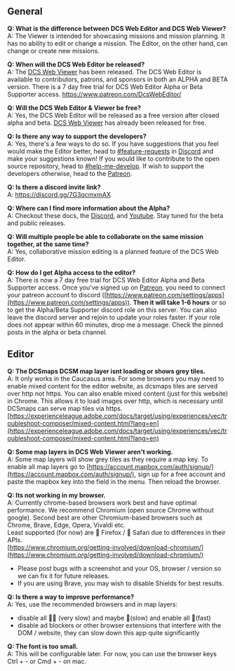 ## General

**Q: What is the difference between DCS Web Editor and DCS Web Viewer?**  
A: The Viewer is intended for showcasing missions and mission planning. It has no ability to edit or change a mission. The Editor, on the other hand, can change or create new missions.

**Q: When will the DCS Web Editor be released?**  
A: The [DCS Web Viewer](https://dcs-web-editor.github.io/dcs-web-viewer-deploy/) has been released. The DCS Web Editor is available to contributors, patrons, and sponsors in both an ALPHA and BETA version. There is a 7 day free trial for DCS Web Editor Alpha or Beta Supporter access. https://www.patreon.com/DcsWebEditor/

**Q: Will the DCS Web Editor & Viewer be free?**  
A: Yes, the DCS Web Editor will be released as a free version after closed alpha and beta. [DCS Web Viewer](https://dcs-web-editor.github.io/dcs-web-viewer-deploy/) has already been released for free.

**Q: Is there any way to support the developers?**  
A: Yes, there's a few ways to do so. If you have suggestions that you feel would make the Editor better, head to [#⁠feature-requests](https://discord.gg/Er2ANYnByF) in [Discord](https://discord.gg/7G3qcmxmAX) and make your suggestions known! If you would like to contribute to the open source repository, head to [#⁠help-me-develop](https://discord.gg/b9cFQ9z4qC). If wish to support the developers otherwise, head to the [Patreon](https://www.patreon.com/DcsWebEditor).

**Q: Is there a discord invite link?**  
A: https://discord.gg/7G3qcmxmAX

**Q: Where can I find more information about the Alpha?**  
A: Checkout these docs, the [Discord](https://discord.gg/7G3qcmxmAX), and [Youtube](https://www.youtube.com/@dcs-web-editor). Stay tuned for the beta and public releases.

**Q: Will multiple people be able to collaborate on the same mission together, at the same time?**  
A: Yes, collaborative mission editing is a planned feature of the DCS Web Editor.

**Q: How do I get Alpha access to the editor?**  
A: There is now a 7 day free trial for DCS Web Editor Alpha and Beta Supporter access. Once you've signed up on [Patreon](https://www.patreon.com/DcsWebEditor), you need to connect your patreon account to discord ([https://www.patreon.com/settings/apps](https://www.patreon.com/settings/apps)). **Then it will take 1-6 hours** or so to get the Alpha/Beta Supporter discord role on this server. You can also leave the discord server and rejoin to update your roles faster. If your role does not appear within 60 minutes, drop me a message. Check the pinned posts in the alpha or beta channel.

## Editor

**Q: The DCSmaps DCSM map layer isnt loading or shows grey tiles.**  
A: It only works in the Caucasus area. For some browsers you may need to enable mixed content for the editor website, as dcsmaps tiles are served over http not https. You can also enable mixed content (just for this website) in Chrome. This allows it to load images over http, which is necessary until DCSmaps can serve map tiles via https.
[https://experienceleague.adobe.com/docs/target/using/experiences/vec/troubleshoot-composer/mixed-content.html?lang=en](https://experienceleague.adobe.com/docs/target/using/experiences/vec/troubleshoot-composer/mixed-content.html?lang=en)

**Q: Some map layers in DCS Web Viewer aren't working.**  
A: Some map layers will show grey tiles as they require a map key. To enable all map layers go to [https://account.mapbox.com/auth/signup/](https://account.mapbox.com/auth/signup/), sign up for a free account and paste the mapbox key into the field in the menu. Then reload the browser.

**Q: Its not working in my browser.**  
A: Currently chrome-based browsers work best and have optimal performance. We recommend Chromium (open source Chrome without google). Second best are other Chromium-based browsers such as Chrome, Brave, Edge, Opera, Vivaldi etc.  
Least supported (for now) are 🦊 Firefox / 🦏 Safari due to differences in their APIs.  
[https://www.chromium.org/getting-involved/download-chromium/](https://www.chromium.org/getting-involved/download-chromium/)

- Please post bugs with a screenshot and your OS, browser / version so we can fix it for future releases.  
- If you are using Brave, you may wish to disable Shields for best results.

**Q: Is there a way to improve performance?**  
A: Yes, use the recommended browsers⁠ and in map layers:

- disable all 🐢🐢 (very slow) and maybe 🐢(slow) and enable all 🚀(fast)  
- disable ad blockers or other browser extensions that interfere with the DOM / website, they can slow down this app quite significantly

**Q: The font is too small.**  
A: This will be configurable later. For now, you can use the browser keys Ctrl + - or Cmd + - on mac.